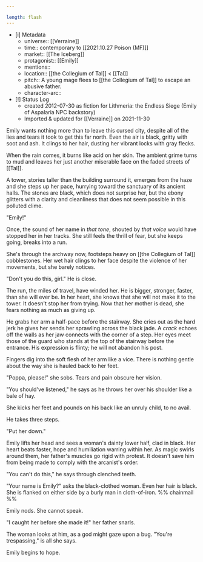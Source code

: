 ```yaml
---

length: flash
---
```


- [i] Metadata
	- universe:: [[Verraine]]
	- time:: contemporary to [[2021.10.27 Poison (MF)]]
	- market:: [[The Iceberg]]
	- protagonist:: [[Emily]]
	- mentions:: 
	- location:: [[the Collegium of Tal]] < [[Tal]] 
	- pitch:: A young mage flees to [[the Collegium of Tal]] to escape an abusive father. 
	- character-arc::
- [!] Status Log
	- created 2012-07-30 as fiction for Lithmeria: the Endless Siege (Emily of Aspalaria NPC backstory)
	- Imported & updated for [[Verraine]] on 2021-11-30

Emily wants nothing more than to leave this cursed city, despite all of the lies and tears it took to get this far north. Even the air is black, gritty with soot and ash. It clings to her hair, dusting her vibrant locks with gray flecks.

When the rain comes, it burns like acid on her skin. The ambient grime turns to mud and leaves her just another miserable face on the faded streets of [[Tal]]. 

A tower, stories taller than the building surround it, emerges from the haze and she steps up her pace, hurrying toward the sanctuary of its ancient halls. The stones are black, which does not surprise her, but the ebony glitters with a clarity and cleanliness that does not seem possible in this polluted clime.

"Emily!"

Once, the sound of her name in *that tone*, shouted by *that voice* would have stopped her in her tracks. She still feels the thrill of fear, but she keeps going, breaks into a run.

She's through the archway now, footsteps heavy on [[the Collegium of Tal]] cobblestones. Her wet hair clings to her face despite the violence of her movements, but she barely notices.

"Don't you do this, girl." He is close.

The run, the miles of travel, have winded her. He is bigger, stronger, faster, than she will ever be. In her heart, she knows that she will not make it to the tower. It doesn't stop her from trying. Now that her mother is dead, she fears nothing as much as giving up.

He grabs her arm a half-pace before the stairway. She cries out as the hard jerk he gives her sends her sprawling across the black jade. A *crack* echoes off the walls as her jaw connects with the corner of a step. Her eyes meet those of the guard who stands at the top of the stairway before the entrance. His expression is flinty; he will not abandon his post.

Fingers dig into the soft flesh of her arm like a vice. There is nothing gentle about the way she is hauled back to her feet.

"Poppa, please!" she sobs. Tears and pain obscure her vision.

"You should've listened," he says as he throws her over his shoulder like a bale of hay.

She kicks her feet and pounds on his back like an unruly child, to no avail.

He takes three steps.

"Put her down."

Emily lifts her head and sees a woman's dainty lower half, clad in black. Her heart beats faster, hope and humiliation warring within her. As magic swirls around them, her father's muscles go rigid with protest. It doesn't save him from being made to comply with the arcanist's order.

"You can't do this," he says through clenched teeth.

"Your name is Emily?" asks the black-clothed woman. Even her hair is black. She is flanked on either side by a burly man in cloth-of-iron. %% chainmail %%

Emily nods. She cannot speak.

"I caught her before she made it!" her father snarls.

The woman looks at him, as a god might gaze upon a bug. "You're trespassing," is all she says.

Emily begins to hope. 
